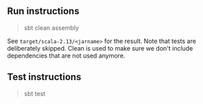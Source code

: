 ## Run instructions
> sbt clean assembly

See `target/scala-2.13/<jarname>` for the result. Note that tests are deliberately skipped. Clean is used to make sure
we don't include dependencies that are not used anymore.

## Test instructions
> sbt test